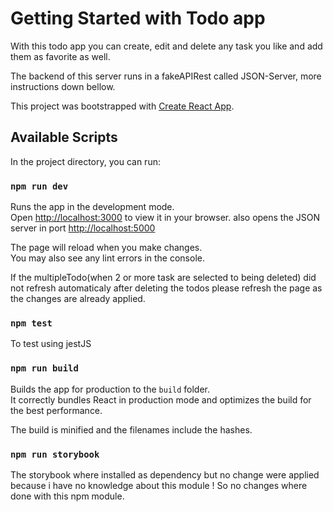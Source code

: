 # Getting Started with Todo app

With this todo app you can create, edit and delete any task you like and add them as favorite as well.

The backend of this server runs in a fakeAPIRest called JSON-Server, more instructions down bellow.

This project was bootstrapped with [Create React App](https://github.com/facebook/create-react-app).

## Available Scripts

In the project directory, you can run:

### `npm run dev`

Runs the app in the development mode.\
Open [http://localhost:3000](http://localhost:3000) to view it in your browser. also opens the JSON server in port [http://localhost:5000](http://localhost:5000)

The page will reload when you make changes.\
You may also see any lint errors in the console.

If the multipleTodo(when 2 or more task are selected to being deleted) did not refresh automaticaly after deleting the todos please refresh the page as the changes are already applied.

### `npm test`

To test using jestJS

### `npm run build`

Builds the app for production to the `build` folder.\
It correctly bundles React in production mode and optimizes the build for the best performance.

The build is minified and the filenames include the hashes.

### `npm run storybook`

The storybook where installed as dependency but no change were applied because i have no knowledge about this module ! So no changes where done with this npm module.
